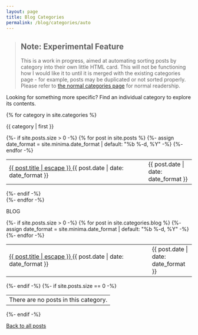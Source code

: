 ```yaml
---
layout: page
title: Blog Categories
permalink: /blog/categories/auto
---
```


> ## Note: Experimental Feature
> This is a work in progress, aimed at automating sorting posts by category into their own little HTML card. This will not be functioning how I would like it to until it is merged with the existing categories page - for example, posts may be duplicated or not sorted properly. Please refer to [the normal categories page](/blog/categories) for normal readership.

Looking for something more specific? Find an individual category to explore its contents.

{% for category in site.categories %}
  <div class="info-box">
  <p class="info-box-title">{{ category | first }}</p>
{%- if site.posts.size > 0 -%}
<table class="post-list">
    {% for post in site.posts %}
    {%- assign date_format = site.minima.date_format | default: "%b %-d, %Y" -%}
        <tr class="post-table">
        <td class="post-table">
          <a class="post-link" href="{{ post.url | relative_url }}">
          {{ post.title | escape }}
          </a>
          <span class=" post-meta mobile-only">{{ post.date | date: date_format }}</span>
        </td>
        <td class="post-table desktop-only right" width="110px">
            <span class="post-meta">{{ post.date | date: date_format }}</span>
        </td>
        </tr>
    {%- endfor -%}
    </table>
    {%- endif -%}
  </div>
{%- endfor -%}






  <div class="info-box">
  <p class="info-box-title">BLOG</p>
{%- if site.posts.size > 0 -%}
<table class="post-list">
    {% for post in site.categories.blog %}
    {%- assign date_format = site.minima.date_format | default: "%b %-d, %Y" -%}
        <tr class="post-table">
        <td class="post-table">
          <a class="post-link" href="{{ post.url | relative_url }}">
          {{ post.title | escape }}
          </a>
          <span class=" post-meta mobile-only">{{ post.date | date: date_format }}</span>
        </td>
        <td class="post-table desktop-only" width="100px">
            <span class="post-meta">{{ post.date | date: date_format }}</span>
        </td>
        </tr>
    {%- endfor -%}
    </table>
    {%- endif -%}
    {%- if site.posts.size == 0 -%}
    <table class="post-list">
        <tr class="post-table nopost">
        <td class="post-table">There are no posts in this category.</td>
        </tr>
    </table>
    {%- endif -%}
  </div>

  <p class="right"><a href="/blog">Back to all posts</a></p>